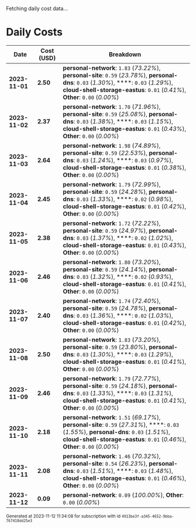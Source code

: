 Fetching daily cost data...
# Daily Costs

| Date | Cost (USD) | Breakdown |
|------|----------------|-----------|
| **2023-11-01** | **2.50** | **personal-network**: `1.83` (_73.22%_), **personal-site**: `0.59` (_23.78%_), **personal-dns**: `0.03` (_1.30%_), ****: `0.03` (_1.29%_), **cloud-shell-storage-eastus**: `0.01` (_0.41%_), **Other**: `0.00` (_0.00%_) |
| **2023-11-02** | **2.37** | **personal-network**: `1.70` (_71.96%_), **personal-site**: `0.59` (_25.08%_), **personal-dns**: `0.03` (_1.38%_), ****: `0.03` (_1.15%_), **cloud-shell-storage-eastus**: `0.01` (_0.43%_), **Other**: `0.00` (_0.00%_) |
| **2023-11-03** | **2.64** | **personal-network**: `1.98` (_74.89%_), **personal-site**: `0.59` (_22.53%_), **personal-dns**: `0.03` (_1.24%_), ****: `0.03` (_0.97%_), **cloud-shell-storage-eastus**: `0.01` (_0.38%_), **Other**: `0.00` (_0.00%_) |
| **2023-11-04** | **2.45** | **personal-network**: `1.79` (_72.99%_), **personal-site**: `0.59` (_24.28%_), **personal-dns**: `0.03` (_1.33%_), ****: `0.02` (_0.98%_), **cloud-shell-storage-eastus**: `0.01` (_0.42%_), **Other**: `0.00` (_0.00%_) |
| **2023-11-05** | **2.38** | **personal-network**: `1.72` (_72.22%_), **personal-site**: `0.59` (_24.97%_), **personal-dns**: `0.03` (_1.37%_), ****: `0.02` (_1.02%_), **cloud-shell-storage-eastus**: `0.01` (_0.43%_), **Other**: `0.00` (_0.00%_) |
| **2023-11-06** | **2.46** | **personal-network**: `1.80` (_73.20%_), **personal-site**: `0.59` (_24.14%_), **personal-dns**: `0.03` (_1.32%_), ****: `0.02` (_0.93%_), **cloud-shell-storage-eastus**: `0.01` (_0.41%_), **Other**: `0.00` (_0.00%_) |
| **2023-11-07** | **2.40** | **personal-network**: `1.74` (_72.40%_), **personal-site**: `0.59` (_24.78%_), **personal-dns**: `0.03` (_1.36%_), ****: `0.02` (_1.03%_), **cloud-shell-storage-eastus**: `0.01` (_0.42%_), **Other**: `0.00` (_0.00%_) |
| **2023-11-08** | **2.50** | **personal-network**: `1.83` (_73.20%_), **personal-site**: `0.59` (_23.80%_), **personal-dns**: `0.03` (_1.30%_), ****: `0.03` (_1.29%_), **cloud-shell-storage-eastus**: `0.01` (_0.41%_), **Other**: `0.00` (_0.00%_) |
| **2023-11-09** | **2.46** | **personal-network**: `1.79` (_72.77%_), **personal-site**: `0.59` (_24.18%_), **personal-dns**: `0.03` (_1.33%_), ****: `0.03` (_1.31%_), **cloud-shell-storage-eastus**: `0.01` (_0.41%_), **Other**: `0.00` (_0.00%_) |
| **2023-11-10** | **2.18** | **personal-network**: `1.51` (_69.17%_), **personal-site**: `0.59` (_27.31%_), ****: `0.03` (_1.55%_), **personal-dns**: `0.03` (_1.51%_), **cloud-shell-storage-eastus**: `0.01` (_0.46%_), **Other**: `0.00` (_0.00%_) |
| **2023-11-11** | **2.08** | **personal-network**: `1.46` (_70.32%_), **personal-site**: `0.54` (_26.23%_), **personal-dns**: `0.03` (_1.51%_), ****: `0.03` (_1.48%_), **cloud-shell-storage-eastus**: `0.01` (_0.46%_), **Other**: `0.00` (_0.00%_) |
| **2023-11-12** | **0.09** | **personal-network**: `0.09` (_100.00%_), **Other**: `0.00` (_0.00%_) |


<sup>Generated at 2023-11-12 11:34:08 for subscription with id `4913be3f-a345-4652-9bba-767418dd25e3`</sup>
